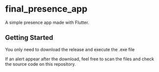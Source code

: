 # final_presence_app

A simple presence app made with Flutter.

## Getting Started

You only need to download the release and execute the .exe file

If an alert appear after the download, feel free to scan the files and check the source code on this repository.
